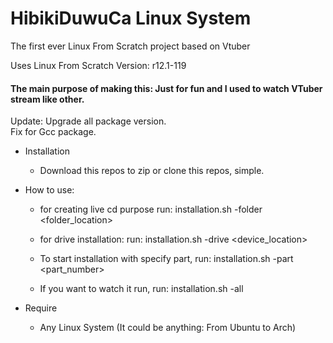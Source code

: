 # HibikiDuwuCa Linux System
The first ever Linux From Scratch project based on Vtuber

Uses Linux From Scratch Version: r12.1-119

<h4>The main purpose of making this: Just for fun and I used to watch VTuber stream like other.</h4>

Update: 
Upgrade all package version.<br>
Fix for Gcc package.

* Installation
   - Download this repos to zip or clone this repos, simple.
 
* How to use:
  - for creating live cd purpose
    run: installation.sh -folder <folder_location>
  
  - for drive installation:
    run: installation.sh -drive <device_location>
    
  - To start installation with specify part, run: installation.sh -part <part_number>
  - If you want to watch it run, run: installation.sh -all
    
* Require
  - Any Linux System (It could be anything: From Ubuntu to Arch)
